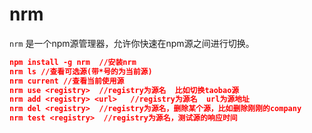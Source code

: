# nrm

`nrm` 是一个npm源管理器，允许你快速在npm源之间进行切换。

```json
npm install -g nrm  //安装nrm
nrm ls //查看可选源(带*号的为当前源)
nrm current //查看当前使用源
nrm use <registry>  //registry为源名  比如切换taobao源
nrm add <registry> <url>   //registry为源名  url为源地址
nrm del <registry>  //registry为源名，删除某个源，比如删除刚刚的company
nrm test <registry>  //registry为源名，测试源的响应时间
```
